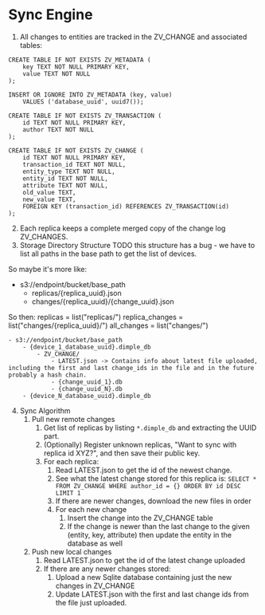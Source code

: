 # Sync Engine

1. All changes to entities are tracked in the ZV_CHANGE and associated tables:
```
CREATE TABLE IF NOT EXISTS ZV_METADATA (
	key TEXT NOT NULL PRIMARY KEY,
	value TEXT NOT NULL
);

INSERT OR IGNORE INTO ZV_METADATA (key, value) 
	VALUES ('database_uuid', uuid7());

CREATE TABLE IF NOT EXISTS ZV_TRANSACTION (
	id TEXT NOT NULL PRIMARY KEY,
	author TEXT NOT NULL
);

CREATE TABLE IF NOT EXISTS ZV_CHANGE (
	id TEXT NOT NULL PRIMARY KEY,
	transaction_id TEXT NOT NULL,
	entity_type TEXT NOT NULL,
	entity_id TEXT NOT NULL,
	attribute TEXT NOT NULL,
	old_value TEXT,
	new_value TEXT,
	FOREIGN KEY (transaction_id) REFERENCES ZV_TRANSACTION(id)
);
```
2. Each replica keeps a complete merged copy of the change log ZV_CHANGES.
3. Storage Directory Structure
	TODO this structure has a bug - we have to list all paths in the base path to get the 
	list of devices.

So maybe it's more like:
- s3://endpoint/bucket/base_path
	- replicas/{replica_uuid}.json
	- changes/{replica_uuid}/{change_uuid}.json

So then:
replicas = list("replicas/")
replica_changes = list("changes/{replica_uuid}/")
all_changes = list("changes/")




	- s3://endpoint/bucket/base_path
		- {device_1_database_uuid}.dimple_db
			- ZV_CHANGE/
				- LATEST.json -> Contains info about latest file uploaded, including the first and last change_ids in the file and in the future probably a hash chain. 
				- {change_uuid_1}.db
				- {change_uuid_N}.db
		- {device_N_database_uuid}.dimple_db
4. Sync Algorithm
	1. Pull new remote changes
		1. Get list of replicas by listing `*.dimple_db` and extracting the UUID part.
		2. (Optionally) Register unknown replicas, "Want to sync with replica id XYZ?", and then save their public key.
		3. For each replica:
			1. Read LATEST.json to get the id of the newest change.
			2. See what the latest change stored for this replica is: `SELECT * FROM ZV_CHANGE WHERE author_id = {} ORDER BY id DESC LIMIT 1`
			3. If there are newer changes, download the new files in order
			4. For each new change
				1. Insert the change into the ZV_CHANGE table
				2. If the change is newer than the last change to the given (entity, key, attribute) then update the entity in the database as well
	2. Push new local changes
		1. Read LATEST.json to get the id of the latest change uploaded
		2. If there are any newer changes stored:
			1. Upload a new Sqlite database containing just the new changes in ZV_CHANGE
			2. Update LATEST.json with the first and last change ids from the file just uploaded.

